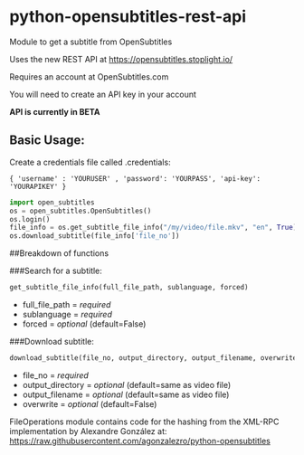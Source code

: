 # python-opensubtitles-rest-api
Module to get a subtitle from OpenSubtitles

Uses the new REST API at https://opensubtitles.stoplight.io/

Requires an account at OpenSubtitles.com 

You will need to create an API key in your account

**API is currently in BETA**

## Basic Usage:

Create a credentials file called .credentials:

    { 'username' : 'YOURUSER' , 'password': 'YOURPASS', 'api-key': 'YOURAPIKEY' }


```python
import open_subtitles
os = open_subtitles.OpenSubtitles()
os.login()
file_info = os.get_subtitle_file_info("/my/video/file.mkv", "en", True)
os.download_subtitle(file_info['file_no'])
```

##Breakdown of functions

###Search for a subtitle:
```python
get_subtitle_file_info(full_file_path, sublanguage, forced)
```
* full_file_path = *required*
* sublanguage = *required*
* forced = *optional* (default=False)

###Download subtitle:
```python
download_subtitle(file_no, output_directory, output_filename, overwrite)
```
* file_no = *required*
* output_directory = *optional* (default=same as video file)
* output_filename = *optional* (default=same as video file)
* overwrite = *optional* (default=False)
    
FileOperations module contains code for the hashing from the XML-RPC implementation by Alexandre González at:
https://raw.githubusercontent.com/agonzalezro/python-opensubtitles